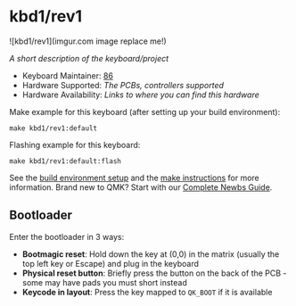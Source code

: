 # kbd1/rev1

![kbd1/rev1](imgur.com image replace me!)

*A short description of the keyboard/project*

* Keyboard Maintainer: [86](https://github.com/86)
* Hardware Supported: *The PCBs, controllers supported*
* Hardware Availability: *Links to where you can find this hardware*

Make example for this keyboard (after setting up your build environment):

    make kbd1/rev1:default

Flashing example for this keyboard:

    make kbd1/rev1:default:flash

See the [build environment setup](https://docs.qmk.fm/#/getting_started_build_tools) and the [make instructions](https://docs.qmk.fm/#/getting_started_make_guide) for more information. Brand new to QMK? Start with our [Complete Newbs Guide](https://docs.qmk.fm/#/newbs).

## Bootloader

Enter the bootloader in 3 ways:

* **Bootmagic reset**: Hold down the key at (0,0) in the matrix (usually the top left key or Escape) and plug in the keyboard
* **Physical reset button**: Briefly press the button on the back of the PCB - some may have pads you must short instead
* **Keycode in layout**: Press the key mapped to `QK_BOOT` if it is available
